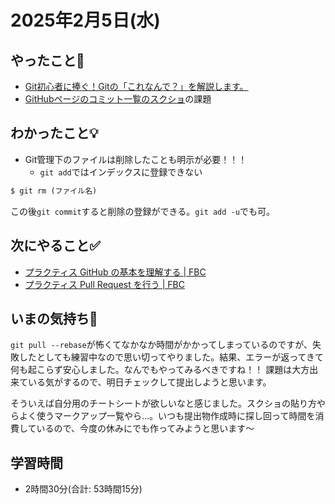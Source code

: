 # 2025年2月5日(水)

## やったこと📝
- [Git初心者に捧ぐ！Gitの「これなんで？」を解説します。](https://kray.jp/blog/git-why-explanation/)
- [GitHubページのコミット一覧のスクショ](https://bootcamp.fjord.jp/practices/55)の課題

## わかったこと💡
- Git管理下のファイルは削除したことも明示が必要！！！
  - `git add`ではインデックスに登録できない

```ruby
$ git rm (ファイル名)
```
この後`git commit`すると削除の登録ができる。`git add -u`でも可。

## 次にやること✅
- [プラクティス GitHub の基本を理解する \| FBC](https://bootcamp.fjord.jp/practices/55)
- [プラクティス Pull Request を行う \| FBC](https://bootcamp.fjord.jp/practices/124)

## いまの気持ち🫶
`git pull --rebase`が怖くてなかなか時間がかかってしまっているのですが、失敗したとしても練習中なので思い切ってやりました。結果、エラーが返ってきて何も起こらず安心しました。なんでもやってみるべきですね！！
課題は大方出来ている気がするので、明日チェックして提出しようと思います。

そういえば自分用のチートシートが欲しいなと感じました。スクショの貼り方やらよく使うマークアップ一覧やら…。いつも提出物作成時に探し回って時間を消費しているので、今度の休みにでも作ってみようと思います〜

## 学習時間
- 2時間30分(合計: 53時間15分)